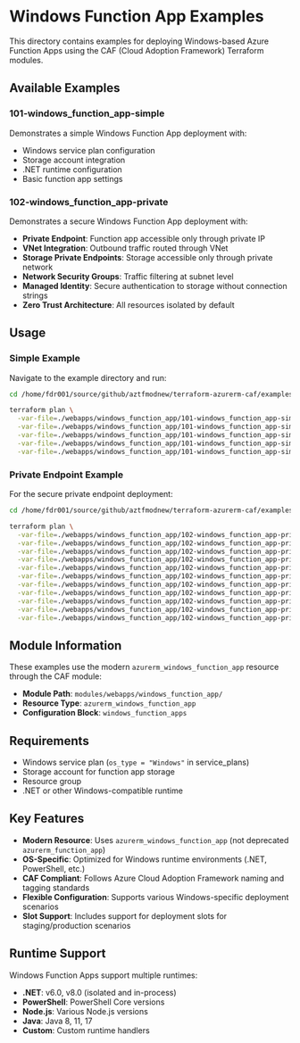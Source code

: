 # Windows Function App Examples

This directory contains examples for deploying Windows-based Azure Function Apps using the CAF (Cloud Adoption Framework) Terraform modules.

## Available Examples

### 101-windows_function_app-simple

Demonstrates a simple Windows Function App deployment with:

- Windows service plan configuration
- Storage account integration
- .NET runtime configuration
- Basic function app settings

### 102-windows_function_app-private

Demonstrates a secure Windows Function App deployment with:

- **Private Endpoint**: Function app accessible only through private IP
- **VNet Integration**: Outbound traffic routed through VNet
- **Storage Private Endpoints**: Storage accessible only through private network
- **Network Security Groups**: Traffic filtering at subnet level
- **Managed Identity**: Secure authentication to storage without connection strings
- **Zero Trust Architecture**: All resources isolated by default

## Usage

### Simple Example

Navigate to the example directory and run:

```bash
cd /home/fdr001/source/github/aztfmodnew/terraform-azurerm-caf/examples

terraform plan \
  -var-file=./webapps/windows_function_app/101-windows_function_app-simple/resource_groups.tfvars \
  -var-file=./webapps/windows_function_app/101-windows_function_app-simple/service_plans.tfvars \
  -var-file=./webapps/windows_function_app/101-windows_function_app-simple/storage_accounts.tfvars \
  -var-file=./webapps/windows_function_app/101-windows_function_app-simple/windows_function_apps.tfvars \
  -var-file=./webapps/windows_function_app/101-windows_function_app-simple/configuration.tfvars
```

### Private Endpoint Example

For the secure private endpoint deployment:

```bash
cd /home/fdr001/source/github/aztfmodnew/terraform-azurerm-caf/examples

terraform plan \
  -var-file=./webapps/windows_function_app/102-windows_function_app-private/global_settings.tfvars \
  -var-file=./webapps/windows_function_app/102-windows_function_app-private/resource_groups.tfvars \
  -var-file=./webapps/windows_function_app/102-windows_function_app-private/service_plans.tfvars \
  -var-file=./webapps/windows_function_app/102-windows_function_app-private/storage_accounts.tfvars \
  -var-file=./webapps/windows_function_app/102-windows_function_app-private/vnets.tfvars \
  -var-file=./webapps/windows_function_app/102-windows_function_app-private/nsg.tfvars \
  -var-file=./webapps/windows_function_app/102-windows_function_app-private/networking.tfvars \
  -var-file=./webapps/windows_function_app/102-windows_function_app-private/private_dns.tfvars \
  -var-file=./webapps/windows_function_app/102-windows_function_app-private/private_endpoints.tfvars \
  -var-file=./webapps/windows_function_app/102-windows_function_app-private/application_insights.tfvars \
  -var-file=./webapps/windows_function_app/102-windows_function_app-private/windows_function_apps.tfvars
```

## Module Information

These examples use the modern `azurerm_windows_function_app` resource through the CAF module:

- **Module Path**: `modules/webapps/windows_function_app/`
- **Resource Type**: `azurerm_windows_function_app`
- **Configuration Block**: `windows_function_apps`

## Requirements

- Windows service plan (`os_type = "Windows"` in service_plans)
- Storage account for function app storage
- Resource group
- .NET or other Windows-compatible runtime

## Key Features

- **Modern Resource**: Uses `azurerm_windows_function_app` (not deprecated `azurerm_function_app`)
- **OS-Specific**: Optimized for Windows runtime environments (.NET, PowerShell, etc.)
- **CAF Compliant**: Follows Azure Cloud Adoption Framework naming and tagging standards
- **Flexible Configuration**: Supports various Windows-specific deployment scenarios
- **Slot Support**: Includes support for deployment slots for staging/production scenarios

## Runtime Support

Windows Function Apps support multiple runtimes:

- **.NET**: v6.0, v8.0 (isolated and in-process)
- **PowerShell**: PowerShell Core versions
- **Node.js**: Various Node.js versions
- **Java**: Java 8, 11, 17
- **Custom**: Custom runtime handlers
